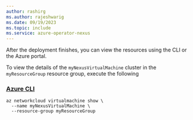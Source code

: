 ```yaml
---
author: rashirg
ms.author: rajeshwarig
ms.date: 09/19/2023
ms.topic: include
ms.service: azure-operator-nexus
---
```


After the deployment finishes, you can view the resources using the CLI or the Azure portal.

To view the details of the ```myNexusVirtualMachine``` cluster in the ```myResourceGroup``` resource group, execute the following

### [Azure CLI](#tab/azure-cli)

```azurecli-interactive
az networkcloud virtualmachine show \
  --name myNexusVirtualMachine \
  --resource-group myResourceGroup
```
